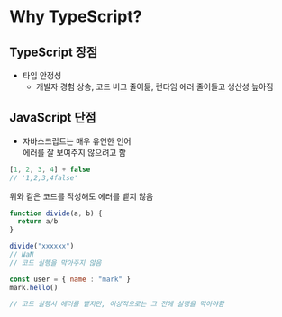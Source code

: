 # Why TypeScript?
## TypeScript 장점
* 타입 안정성
  * 개발자 경험 상승, 코드 버그 줄어듦, 런타임 에러 줄어들고 생산성 높아짐

## JavaScript 단점
* 자바스크립트는 매우 유연한 언어   
에러를 잘 보여주지 않으려고 함

```js
[1, 2, 3, 4] + false
// '1,2,3,4false'
```
위와 같은 코드를 작성해도 에러를 뱉지 않음

```js
function divide(a, b) {
  return a/b
}

divide("xxxxxx")
// NaN
// 코드 실행을 막아주지 않음
```

```js
const user = { name : "mark" }
mark.hello()

// 코드 실행시 에러를 뱉지만, 이상적으로는 그 전에 실행을 막아야함
```
